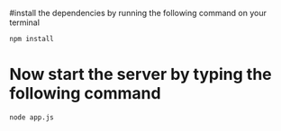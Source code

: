 
#install the dependencies by running the following command on your terminal

```
npm install
```

# Now start the server by typing the following command

```
node app.js 
```
